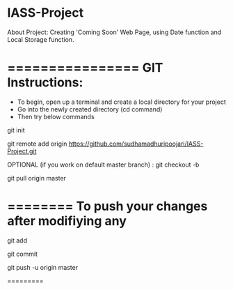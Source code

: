 # IASS-Project
About Project:
Creating 'Coming Soon' Web Page, using Date function and Local Storage function.





================
GIT Instructions:
================
- To begin, open up a terminal and create a local directory for your project
- Go into the newly created directory (cd command)
- Then try below commands

git init

git remote add origin https://github.com/sudhamadhuripoojari/IASS-Project.git

OPTIONAL (if you work on default master branch) : git checkout -b <Your local branch name>
 
git pull origin master

========
To push your changes after modifiying any
========
git add <files>
 
git commit
 
git push -u origin master

=========
